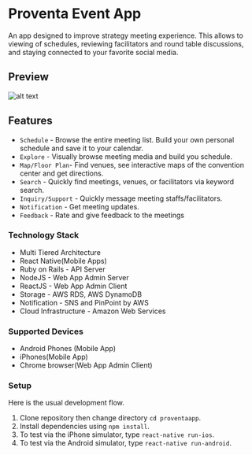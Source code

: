 # Proventa Event App

An app designed to improve strategy meeting experience. This allows  to viewing of schedules, reviewing facilitators and round table discussions, and staying connected to your favorite social media.

## Preview

![alt text](https://image.ibb.co/nhc0eq/proventa.png)


## Features
- `Schedule` - Browse the entire meeting list. Build your own personal schedule and save it to your calendar.
- `Explore` - Visually browse meeting media and build you schedule.
- `Map/Floor Plan`- Find venues, see interactive maps of the convention center and get directions.
- `Search` - Quickly find meetings, venues, or facilitators via keyword search.
- `Inquiry/Support` - Quickly message meeting staffs/facilitators.
- `Notification` - Get meeting updates.
- `Feedback` - Rate and give feedback to the meetings

### Technology Stack
 - Multi Tiered Architecture
 - React Native(Mobile Apps)
 - Ruby on Rails - API Server
 - NodeJS - Web App Admin Server
 - ReactJS - Web App Admin Client
 - Storage - AWS RDS, AWS DynamoDB
 - Notification - SNS and PinPoint by AWS
 - Cloud Infrastructure - Amazon Web Services

### Supported Devices
 - Android Phones (Mobile App)
 - iPhones(Mobile App)
 - Chrome browser(Web App Admin Client)

### Setup
Here is the usual development flow.

1. Clone repository then change directory `cd proventaapp`.
2. Install dependencies using `npm install`.
3. To test via the iPhone simulator, type `react-native run-ios`.
4. To test via the Android simulator, type `react-native run-android`.
